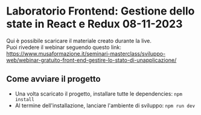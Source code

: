 # Laboratorio Frontend: Gestione dello state in React e Redux 08-11-2023
Qui è possibile scaricare il materiale creato durante la live. <br>
Puoi rivedere il webinar seguendo questo link: https://www.musaformazione.it/seminari-masterclass/sviluppo-web/webinar-gratuito-front-end-gestire-lo-stato-di-unapplicazione/

## Come avviare il progetto
- Una volta scaricato il progetto, installare tutte le dependencies: ```npm install```
- Al termine dell'installazione, lanciare l'ambiente di sviluppo: ```npm run dev```